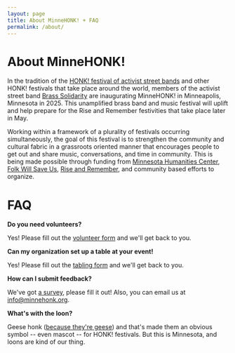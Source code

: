 ```yaml
---
layout: page
title: About MinneHONK! + FAQ
permalink: /about/
---
```


# About MinneHONK!
In the tradition of the [HONK! festival of activist street bands](https://honkfest.org) and other HONK! festivals that take place around the world, members of the activist street band [Brass Solidarity](https://brasssolidarity.com) are inaugurating MinneHONK! in Minneapolis, Minnesota in 2025. This unamplified brass band and music festival will uplift and help prepare for the Rise and Remember festivities that take place later in May.

Working within a framework of a plurality of festivals occurring simultaneously, the goal of this festival is to strengthen the community and cultural fabric in a grassroots oriented manner that encourages people to get out and share music, conversations, and time in community. This is being made possible through funding from [Minnesota Humanities Center](https://www.mnhum.org), [Folk Will Save Us](https://www.folkwillsaveus.org), [Rise and Remember](https://riseandremember.org), and community based efforts to organize.

# FAQ

**Do you need volunteers?**

Yes! Please fill out the [volunteer form]() and we'll get back to you.

**Can my organization set up a table at your event!**

Yes! Please fill out the [tabling form](https://docs.google.com/forms/d/e/1FAIpQLSeFsmr0IEp4DEFJiWNqVTeBLfv0AIHLgDNytWnFN-w-VU6k_A/viewform?usp=sharing) and we'll get back to you.

**How can I submit feedback?**

We've got [a survey](https://docs.google.com/forms/d/e/1FAIpQLSda2fFYmWnNFUNxfq2kuJs7vrFPAnYOD-xBUvZkKMNM9TqHtg/viewform?usp=header), please fill it out! Also, you can email us at [info@minnehonk.org](mailto:info@minnehonk.org).

**What's with the loon?**

Geese honk ([because they're geese](https://www.youtube.com/watch?v=qLepBbZBx3w)) and that's made them an obvious symbol -- even mascot -- for HONK! festivals. But this is Minnesota, and loons are kind of our thing.
